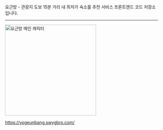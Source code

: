 ### 
요근방 - 관광지 도보 15분 거리 내 최저가 숙소를 추천 서비스
프론트엔드 코드 저장소 입니다.

----------------------------
<img src="https://user-images.githubusercontent.com/68185534/201609351-a117d671-5518-4d75-9e16-f30e949c33a6.png" width="300px" height="300px"  alt="요근방 메인 캐릭터"/>

https://yogeunbang.swygbro.com/

